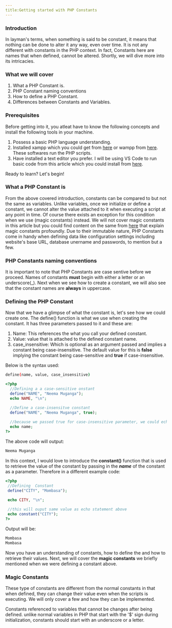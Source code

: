 ```yaml
---
title:Getting started with PHP Constants
---
```

### Introduction
In layman's terms, when something is said to be constant, it means that nothing can be done to alter it any way, even over time. 
It is not any different with constants in the PHP context. In fact, Constants here 
are names that when defined, cannot be altered. Shortly, we will dive more into its intricacies.

### What we will cover
1. What a PHP Constant is.
2. PHP Constant naming conventions
3. How to define a PHP Constant.
4. Differences between Constants and Variables.

### Prerequisites
Before getting into it, you atleat have to know the following concepts and install the following tools in your machine.
1. Possess a basic PHP language understanding.
2. Installed xampp which you could get from [here](https://www.apachefriends.org/download.html) or wampp from [here](https://sourceforge.net/projects/wampserver/). These softwares run the PHP scripts.
3. Have installed a text editor you prefer. I will be using VS Code to run basic code from this article which you could install from [here](https://visualstudio.microsoft.com/downloads/).

Ready to learn? Let's begin!

### What a PHP Constant is
From the above covered introduction, constants can be compared to but not the same as variables. 
Unlike variables, once we initialize or define a constant, we cannot alter the 
value attached to it when executing a script at any point in time. 
Of course there exists an exception for this condition when we use (magic constants) instead. We will not cover magic constants in this article but you could 
find content on the same from [here](https://www.tutorialrepublic.com/php-tutorial/php-magic-constants.php) that explain magic constants profoundly.
Due to their immutable nature, PHP Constants come in handy when defining data like configuration settings including website's base URL, database unername and passwords, to mention but a few. 

### PHP Constants naming conventions
It is important to note that PHP Constants are case sentive before we proceed.
Names of constants **must** begin with either a letter or an underscore(_). 
Next when we see how to create a constant, we will also see that the constant names are **always** in uppercase.

### Defining the PHP Constant
Now that we have a glimpse of what the constant is, let's see how we could create one.
The define() function is what we use when creating the constant. It has three parameters passed to it and these are:
 1. Name: This references the what you call your defined constant.
 2. Value: value that is attached to the defined constant name.
 3. case_insensitive: Which is optional as an argument passed and implies a constant being case-insensitive. The default value for this is **false** 
    implying the constant being case-sensitive and **true** if case-insensitive.

Below is the syntax used:
```bash
define(name, value, case_insensitive)
```

```php
<?php
  //Defining a a case-sensitive onstant
  define("NAME", "Neema Muganga");
  echo NAME, "\n";

  //Define a case-insensitve constant
  define("NAME", "Neema Muganga", true);
  
  //because we passed true for case-insensitive parameter, we could echo the constant in lowercase
  echo name;
?>
```

The above code will output:

```bash
Neema Muganga
```

In this context, I would love to introduce the **constant()** function that is used to retrieve the value of the constant by passing in the ***name*** of the constant as a parameter.
Therefore in a different example code:

 ```php
<?php
  //Defining  Constant
  define("CITY", "Mombasa");

  echo CITY, "\n";
  
  //this will ouput same value as echo statement above
  echo constant("CITY");
?>
```
Output will be:

```bash
Mombasa
Mombasa
```

Now you have an understanding of constants, how to define the and how to retrieve their values.
Next, we will cover the **magic constants** we briefly mentioned when we were defining a constant above. 

### Magic Constants
These type of constants are different from the normal constants in that when defined, they can change
their value even when the scripts is executing. We will only cover a few and how they can be implemented.


Constants referenced to variables that cannot be changes after being defined.
unlike normal variables in PHP that start with the '$' sign during initialization, constants should start with 
an underscore or a letter.
